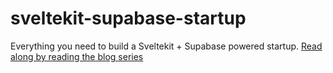 # sveltekit-supabase-startup

Everything you need to build a Sveltekit + Supabase powered startup. [Read along by reading the blog series](https://robertlee.co/starting-a-startup-with-sveltekit-and-supabase/)
